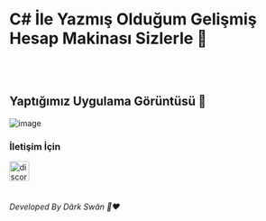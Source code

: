 <h1 > C# İle Yazmış Olduğum Gelişmiş Hesap Makinası Sizlerle 👋 </h1>

<br>
<br>


<h2> Yaptığımız Uygulama Görüntüsü 🤗 </h2>


![image](https://i.hizliresim.com/csf1zgj.png)


<h3> İletişim İçin </h3>
<a href="https://discord.gg/r3kAGxK7FV" target="_blank"> <img src="https://i.hizliresim.com/d48n7mk." alt="discord" width="35" height="35"/> </a>

<br>
<br>
<h6>Developed By Dârk Swân  👋❤️</h6>


